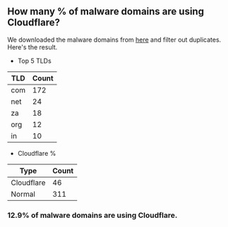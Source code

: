 ## How many % of malware domains are using Cloudflare?


We downloaded the malware domains from [here](https://urlhaus.abuse.ch) and filter out duplicates.
Here's the result.


[//]: # (start replacement)


- Top 5 TLDs

| TLD | Count |
| --- | --- |
| com | 172 |
| net | 24 |
| za | 18 |
| org | 12 |
| in | 10 |


- Cloudflare %

| Type | Count |
| --- | --- |
| Cloudflare | 46 |
| Normal | 311 |


### 12.9% of malware domains are using Cloudflare.